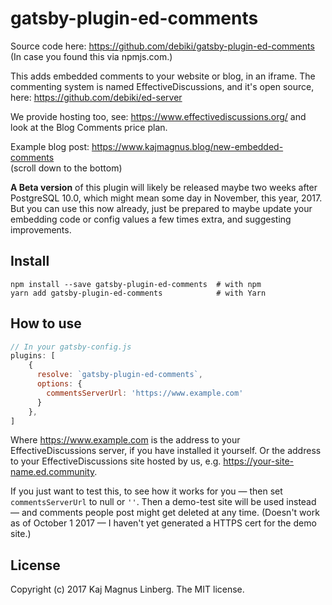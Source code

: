 gatsby-plugin-ed-comments
=========================

Source code here: https://github.com/debiki/gatsby-plugin-ed-comments  
(In case you found this via npmjs.com.)

This adds embedded comments to your website or blog, in an iframe. The commenting system is
named EffectiveDiscussions, and it's open source, here: https://github.com/debiki/ed-server

We provide hosting too, see: https://www.effectivediscussions.org/
and look at the Blog Comments price plan.

Example blog post: https://www.kajmagnus.blog/new-embedded-comments  
(scroll down to the bottom)

**A Beta version** of this plugin will likely be released maybe two weeks after PostgreSQL 10.0,
which might mean some day in November, this year, 2017. But you can use this now already,
just be prepared to maybe update your embedding code or config values a few times extra,
and suggesting improvements.

## Install

```
npm install --save gatsby-plugin-ed-comments  # with npm
yarn add gatsby-plugin-ed-comments            # with Yarn
```

## How to use

```javascript
// In your gatsby-config.js
plugins: [
    {
      resolve: `gatsby-plugin-ed-comments`,
      options: {
        commentsServerUrl: 'https://www.example.com'
      }
    },
]
```

Where https://www.example.com is the address to your EffectiveDiscussions server, if
you have installed it yourself. Or the address to your EffectiveDiscussions site
hosted by us, e.g. https://your-site-name.ed.community.

If you just want to test this, to see how it works for you — then set 
`commentsServerUrl` to null or `''`. Then a demo-test site will be used instead — and comments people
post might get deleted at any time. (Doesn't work as of October 1 2017 — I haven't
yet generated a HTTPS cert for the demo site.)

## License

Copyright (c) 2017 Kaj Magnus Linberg.
The MIT license.


